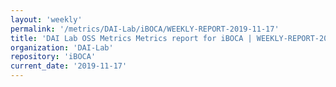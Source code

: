 ```yaml
---
layout: 'weekly'
permalink: '/metrics/DAI-Lab/iBOCA/WEEKLY-REPORT-2019-11-17'
title: 'DAI Lab OSS Metrics Metrics report for iBOCA | WEEKLY-REPORT-2019-11-17'
organization: 'DAI-Lab'
repository: 'iBOCA'
current_date: '2019-11-17'
---
```

